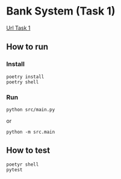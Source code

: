 # Bank System (Task 1)

[Url Task 1](https://junovnet.gitbook.io/programmirovanie/zadachi-po-programmirovaniyu/zadanie-bankovskaya-sistema)

## How to run

### Install

```shell
poetry install
poetry shell
```

### Run

```shell
python src/main.py
```

or

```shell
python -m src.main
```

## How to test

```shell
poetyr shell
pytest
```
